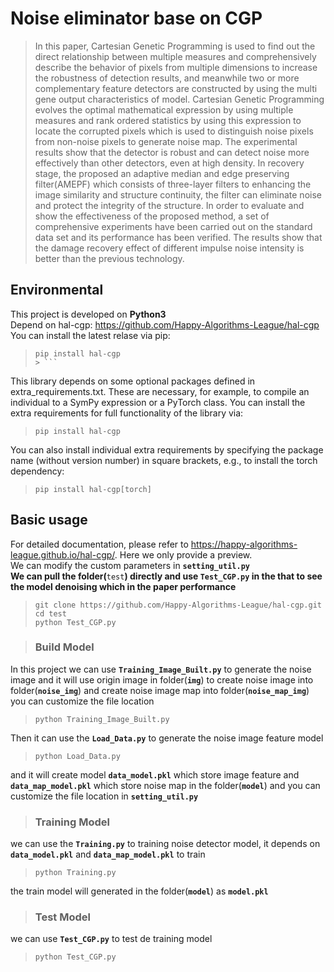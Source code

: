 # Noise eliminator base on CGP
> In this paper, Cartesian Genetic Programming is used to find out the direct relationship between multiple measures and comprehensively describe the behavior of pixels from multiple dimensions to increase the robustness of detection results, and meanwhile two or more complementary feature detectors are constructed by using the multi gene output characteristics of model. Cartesian Genetic Programming evolves the optimal mathematical expression by using multiple measures and rank ordered statistics by using this expression to locate the corrupted pixels which is used to distinguish noise pixels from non-noise pixels to generate noise map. The experimental results show that the detector is robust and can detect noise more effectively than other detectors, even at high density. In recovery stage, the proposed an adaptive median and edge preserving filter(AMEPF) which consists of three-layer filters to enhancing the image similarity and structure continuity, the filter can eliminate noise and protect the integrity of the structure. In order to evaluate and show the effectiveness of the proposed method, a set of comprehensive experiments have been carried out on the standard data set and its performance has been verified. The results show that the damage recovery effect of different impulse noise intensity is better than the previous technology.

## Environmental 
 This project is developed on **Python3**<br>
Depend on hal-cgp: https://github.com/Happy-Algorithms-League/hal-cgp <br>
You can install the latest relase via pip:<br>
> ```
> pip install hal-cgp
> > ```
This library depends on some optional packages defined in extra_requirements.txt. These are necessary, for example, to compile an individual to a SymPy expression or a PyTorch class. You can install the extra requirements for full functionality of the library via:<br>
> ```
> pip install hal-cgp
> ```
You can also install individual extra requirements by specifying the package name (without version number) in square brackets, e.g., to install the torch dependency:<br>
> ```
> pip install hal-cgp[torch]
> ```
## Basic usage
For detailed documentation, please refer to https://happy-algorithms-league.github.io/hal-cgp/. Here we only provide a preview.<br>
We can modify the custom parameters in **`setting_util.py`**<br>
**We can pull the folder(**`test`**) directly and use **`Test_CGP.py`** in the that to see the model denoising which in the paper performance**
> ```
> git clone https://github.com/Happy-Algorithms-League/hal-cgp.git
> cd test
> python Test_CGP.py 
> ```

> ### Build Model
In this project we can use **`Training_Image_Built.py`** to generate the noise image and it will use origin image in folder(**`img`**) to create noise image into folder(**`noise_img`**) and create noise image map into folder(**`noise_map_img`**) you can customize the file location<br>
> ```
> python Training_Image_Built.py
>  ```

Then it can use the **`Load_Data.py`** to generate the noise image feature model<br>
> ```
> python Load_Data.py
> ```

and it will create model **`data_model.pkl`** which store image feature and **`data_map_model.pkl`** which store noise map in the folder(**`model`**) and you can customize the file location in **`setting_util.py`**
> ### Training Model
we can use the **`Training.py`** to training noise detector model, it depends on **`data_model.pkl`** and **`data_map_model.pkl`** to train
> ```
> python Training.py
> ```

the train model will generated in the folder(**`model`**) as **`model.pkl`**
> ### Test Model
we can use **`Test_CGP.py`** to test de training model
> ```
> python Test_CGP.py
> ```



 


